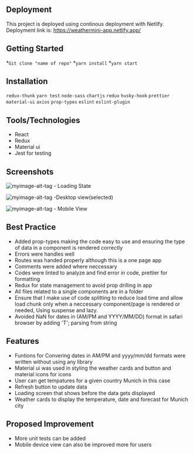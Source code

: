 ## **Deployment**
This project is deployed using continous deployment with Netlify.
Deployment link is: https://weathermini-app.netlify.app/

## **Getting Started**
*```Git clone "name of repo"```
*```yarn install```
*```yarn start```

## **Installation**
 ```redux-thunk```
```yarn test```
```node-sass```
```chartjs```
```redux```
```husky-hook```
```prettier```
```material-ui```
```axios```
```prop-types```
`eslint`
`eslint-plugin`

## **Tools/Technologies**
* React
* Redux
* Material ui
* Jest for testing


## **Screenshots**

![myimage-alt-tag](https://res.cloudinary.com/upperli/image/upload/v1632602449/Screenshot_2021-09-24_at_1.19.34_PM_songcp.png) - Loading State

![myimage-alt-tag](https://res.cloudinary.com/upperli/image/upload/v1632602539/screencapture-localhost-3000-2021-09-24-13_16_01_hlqlr5.png) -Desktop view(selected)

![myimage-alt-tag](https://res.cloudinary.com/upperli/image/upload/v1632753698/screencapture-localhost-3001-2021-09-27-15_41_07_g1tcuv.png) - Mobile View


## **Best Practice**
* Added prop-types making the code easy to use and ensuring the type of data in a component is rendered correctly
* Errors were handles well
* Routes was handed properly although this is a one page app
* Comments were added where neccessary
* Codes were linted to analyze and find error in code, prettier for formatting
* Redux for state management to avoid prop drilling in app
* All files related to a single components are in a folder
* Ensure that I make use of code splitting to reduce load time and allow load chunk only when a neccessary component/page is rendered or needed, Using suspense and lazy.
* Avoided NaN for dates in (AM/PM and YYYY/MM/DD) format in safari browser by adding 'T'; parsing from string

## **Features**
* Funtions for Convering dates in AM/PM and yyyy/mm/dd formats were written without using any library
* Material ui was used in styling the weather cards and button and material icons for icons
* User can get tempatures for a given country Munich in this case
* Refresh button to update data
* Loading screen that shows before the data gets displayed
* Weather cards to display the temperature, date and forecast for Munich city 


## **Proposed Improvement**
* More unit tests can be added
* Mobile device view can also be improved more for users
